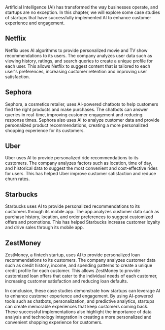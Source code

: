 
Artificial Intelligence (AI) has transformed the way businesses operate, and startups are no exception. In this chapter, we will explore some case studies of startups that have successfully implemented AI to enhance customer experience and engagement.

Netflix
-------

Netflix uses AI algorithms to provide personalized movie and TV show recommendations to its users. The company analyzes user data such as viewing history, ratings, and search queries to create a unique profile for each user. This allows Netflix to suggest content that is tailored to each user's preferences, increasing customer retention and improving user satisfaction.

Sephora
-------

Sephora, a cosmetics retailer, uses AI-powered chatbots to help customers find the right products and make purchases. The chatbots can answer queries in real-time, improving customer engagement and reducing response times. Sephora also uses AI to analyze customer data and provide personalized product recommendations, creating a more personalized shopping experience for its customers.

Uber
----

Uber uses AI to provide personalized ride recommendations to its customers. The company analyzes factors such as location, time of day, and historical data to suggest the most convenient and cost-effective rides for users. This has helped Uber improve customer satisfaction and reduce churn rates.

Starbucks
---------

Starbucks uses AI to provide personalized recommendations to its customers through its mobile app. The app analyzes customer data such as purchase history, location, and order preferences to suggest customized offers and promotions. This has helped Starbucks increase customer loyalty and drive sales through its mobile app.

ZestMoney
---------

ZestMoney, a fintech startup, uses AI to provide personalized loan recommendations to its customers. The company analyzes customer data such as credit history, income, and spending patterns to create a unique credit profile for each customer. This allows ZestMoney to provide customized loan offers that cater to the individual needs of each customer, increasing customer satisfaction and reducing loan defaults.

In conclusion, these case studies demonstrate how startups can leverage AI to enhance customer experience and engagement. By using AI-powered tools such as chatbots, personalization, and predictive analytics, startups can create memorable experiences that keep customers coming back. These successful implementations also highlight the importance of data analysis and technology integration in creating a more personalized and convenient shopping experience for customers.
